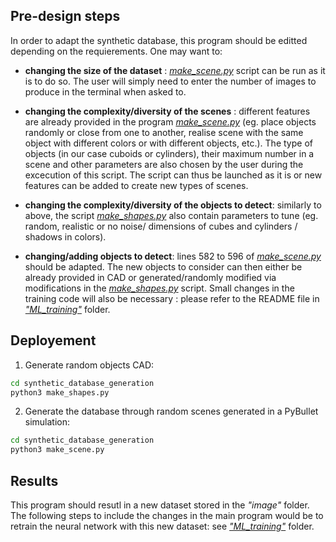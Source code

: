 ## Pre-design steps

In order to adapt the synthetic database, this program should be editted depending on the requierements. One may want to:
- **changing the size of the dataset** : [*make_scene.py*](https://github.com/LouiseMassager/PandaPush_Depth_Reconstruction/blob/master/synthetic_database_generation/make_scene.py) script can be run as it is to do so. The user will simply need to enter the number of images to produce in the terminal when asked to.<br />

- **changing the complexity/diversity of the scenes** : different features are already provided in the program [*make_scene.py*](https://github.com/LouiseMassager/PandaPush_Depth_Reconstruction/blob/master/synthetic_database_generation/make_scene.py) (eg. place objects randomly or close from one to another, realise scene with the same object with different colors or with different objects, etc.). The type of objects (in our case cuboids or cylinders), their maximum number in a scene and other parameters are also chosen by the user during the excecution of this script. The script can thus be launched as it is or new features can be added to create new types of scenes.<br />

- **changing the complexity/diversity of the objects to detect**: similarly to above, the script [*make_shapes.py*](https://github.com/LouiseMassager/PandaPush_Depth_Reconstruction/blob/master/synthetic_database_generation/make_shapes.py) also contain parameters to tune (eg. random, realistic or no noise/ dimensions of cubes and cylinders / shadows in colors).<br />

- **changing/adding objects to detect**: lines 582 to 596 of [*make_scene.py*](https://github.com/LouiseMassager/PandaPush_Depth_Reconstruction/blob/master/synthetic_database_generation/make_scene.py) should be adapted. The new objects to consider can then either be already provided in CAD or generated/randomly modified via modifications in the [*make_shapes.py*](https://github.com/LouiseMassager/PandaPush_Depth_Reconstruction/blob/master/synthetic_database_generation/make_shapes.py) script. Small changes in the training code will also be necessary : please refer to the README file in [*"ML_training"*](https://github.com/LouiseMassager/PandaPush_Depth_Reconstruction/tree/master/ML_training) folder. 

## Deployement

1. Generate random objects CAD:
```bash
cd synthetic_database_generation
python3 make_shapes.py
```

2. Generate the database through random scenes generated in a PyBullet simulation:
```bash
cd synthetic_database_generation
python3 make_scene.py
```
## Results

This program should resutl in a new dataset stored in the *"image"* folder. The following steps to include the changes in the main program would be to retrain the neural network with this new dataset: see [*"ML_training"*](https://github.com/LouiseMassager/PandaPush_Depth_Reconstruction/tree/master/ML_training) folder.
